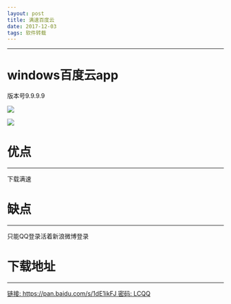 ```yaml
---
layout: post
title: 满速百度云
date: 2017-12-03
tags: 软件转载
---
```


---
# windows百度云app

版本号9.9.9.9

![](http://upload-images.jianshu.io/upload_images/5865351-a1315d399c58ae0b.png?imageMogr2/auto-orient/strip%7CimageView2/2/w/1240)

![](http://upload-images.jianshu.io/upload_images/5865351-ad475378f9c93d02.png?imageMogr2/auto-orient/strip%7CimageView2/2/w/1240)

# 优点
---
下载满速

# 缺点
---
只能QQ登录活着新浪微博登录

# 下载地址
---
[链接: https://pan.baidu.com/s/1dE1ikFJ 密码: LCQQ](https://pan.baidu.com/s/1dE1ikFJ)

